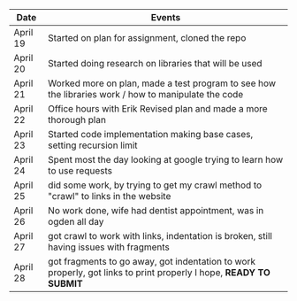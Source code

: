 | Date      | Events
|-----------|--------------------
| April 19  | Started on plan for assignment, cloned the repo
| April 20  | Started doing research on libraries that will be used
| April 21  | Worked more on plan, made a test program to see how the libraries work / how to manipulate the code
| April 22  | Office hours with Erik Revised plan and made a more thorough plan
| April 23  | Started code implementation making base cases, setting recursion limit
| April 24  | Spent most the day looking at google trying to learn how to use requests 
| April 25  | did some work, by trying to get my crawl method to "crawl" to links in the website
| April 26  | No work done, wife had dentist appointment, was in ogden all day 
| April 27  | got crawl to work with links, indentation is broken, still having issues with fragments
| April 28  | got fragments to go away, got indentation to work properly, got links to print properly I hope, **READY TO SUBMIT**